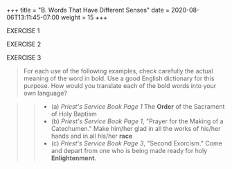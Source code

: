 +++
title = "B. Words That Have Different Senses"
date =  2020-08-06T13:11:45-07:00
weight = 15
+++

EXERCISE 1

EXERCISE 2

EXERCISE 3

> For each use of the following examples, check carefully the actual meaning of the word in bold. Use a good English dictionary for this purpose. How would you translate each of the bold words into your own language?

>> * (a) _Priest's Service Book Page 1_  The **Order** of the Sacrament of Holy Baptism
>> * (b) _Priest's Service Book Page 1_, "Prayer for the Making of a Catechumen."    Make him/her glad in all the works of his/her hands and in all his/her **race**
>> * (c) _Priest's Service Book Page 3_, "Second Exorcism." Come and depart from one who is being made ready for holy **Enlightenment**.
